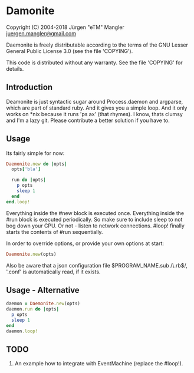 # Damonite

Copyright (C) 2004-2018 Jürgen "eTM" Mangler <juergen.mangler@gmail.com>

Daemonite is freely distributable according to the terms of the GNU Lesser General
Public License 3.0 (see the file 'COPYING').

This code is distributed without any warranty. See the file 'COPYING' for
details.

## Introduction

Deamonite is just syntactic sugar around Process.daemon and argparse, which are
part of standard ruby. And it gives you a simple loop. And it only works on
*nix because it runs 'ps ax' (that rhymes). I know, thats clumsy and I'm a lazy
git. Please contribute a better solution if you have to.

## Usage

Its fairly simple for now:

```ruby
Daemonite.new do |opts|
  opts['bla']

  run do |opts|
    p opts
    sleep 1
  end
end.loop!
```

Everything inside the #new block is executed once. Everything inside the #run
block is executed periodically. So make sure to include sleep to not bog down
your CPU. Or not - listen to network connections. #loop! finally starts the
contents of #run sequentially.

In order to override options, or provide your own options at start:

```ruby
Daemonite.new(opts)
```

Also be aware that a json configuration file $PROGRAM_NAME.sub /\.rb$/, '.conf'
is automatically read, if it exists.

## Usage - Alternative

```ruby
daemon = Daemonite.new(opts)
daemon.run do |opts|
  p opts
  sleep 1
end
daemon.loop!
```

## TODO

1. An example how to integrate with EventMachine (replace the #loop!).
